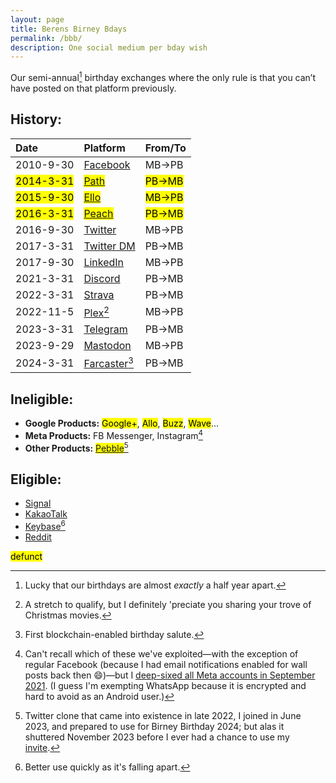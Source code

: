 ```yaml
---
layout: page
title: Berens Birney Bdays
permalink: /bbb/
description: One social medium per bday wish
---
```

Our semi-annual[^1] birthday exchanges where the only rule is that you can’t have posted on that platform previously.

[^1]: Lucky that our birthdays are almost *exactly* a half year apart.

## History:

| Date | Platform | From/To |
| :---    | :---  | :---  |
| 2010-9-30 | <a href="https://facebook.com" target="_blank">Facebook</a> | MB→PB |
| <mark>2014-3-31</mark> | <mark><a href="https://en.wikipedia.org/wiki/Path_(social_network)" target="_blank">Path</a></mark> | <mark>PB→MB</mark> |
| <mark>2015-9-30</mark> | <mark><a href="https://en.wikipedia.org/wiki/Ello_(social_network)" target="_blank">Ello</a></mark> | <mark>MB→PB</mark> |
| <mark>2016-3-31</mark> | <mark><a href="https://en.wikipedia.org/wiki/Peach_(social_network)" target="_blank">Peach</a></mark> | <mark>PB→MB</mark> |
| 2016-9-30 | <a href="https://twitter.com/Skytop1/status/782006760831873025?t=5gXpGsAZ6I0SrKlHEPr-pQ&s=19" target="_blank">Twitter</a> | MB→PB |
| 2017-3-31 | <a href="https://twitter.com/messages/compose?recipient_id=19028711" target="_blank">Twitter DM</a> | PB→MB |
| 2017-9-30 | <a href="https://www.linkedin.com/messaging/thread/2-NGYzNGQzNDItMWRkOC01NTMwLWExMjQtMmQ1NjI4YWFkMDYxXzAwMA==/" target="_blank">LinkedIn</a> | MB→PB |
| 2021-3-31 | <a href="https://discord.com/channels/790628259414147092/790628259414147094/826944084840153138" target="_blank">Discord</a> | PB→MB |
| 2022-3-31 | <a href="https://www.strava.com/activities/6910839279#comments" target="_blank">Strava</a> | PB→MB |
| 2022-11-5 | <a href="https://plex.tv/" target="_blank">Plex</a>[^2] | MB→PB |
| 2023-3-31 | <a href="https://t.me/berensp" target="_blank">Telegram</a> | PB→MB |
| 2023-9-29 | <a href="https://mas.to/@mbirney@fosstodon.org/111150123297043833" target="_blank">Mastodon</a> | MB→PB |
| 2024-3-31 | <a href="https://warpcast.com/pmb/0x28ae5363" target="_blank">Farcaster</a>[^3] | PB→MB |

[^2]: A stretch to qualify, but I definitely 'preciate you sharing your trove of Christmas movies.
[^3]: First blockchain-enabled birthday salute.

## Ineligible:
- **Google Products:** <mark>Google+</mark>, <mark>Allo</mark>, <mark>Buzz</mark>, <mark>Wave</mark>...
- **Meta Products:** FB Messenger, Instagram[^4]
- **Other Products:** <mark><a href="https://en.wikipedia.org/wiki/Pebble_(social_network)" target="_blank">Pebble</a></mark>[^5]

[^4]: Can't recall which of these we've exploited—with the exception of regular Facebook (because I had email notifications enabled for wall posts back then 😄)—but I [deep-sixed all Meta accounts in September 2021](/fb). (I guess I'm exempting WhatsApp because it is encrypted and hard to avoid as an Android user.)
[^5]: Twitter clone that came into existence in late 2022, I joined in June 2023, and prepared to use for Birney Birthday 2024; but alas it shuttered November 2023 before I ever had a chance to use my <a href="https://pebble.is/i/45def088c7db" target="_blank">invite</a>.

## Eligible:
- <a href="https://signal.me/#eu/ZIW9Fp74JntNZR6qR3lzP75kawn7rnT4aCdYIPAOG6eeO25MvYpC5a36bQqXv57v" target="_blank">Signal</a>
- <a href="https://www.kakaocorp.com/page/service/service/KakaoTalk?lang=ENG&tab=all" target="_blank">KakaoTalk</a>
- <a href="https://keybase.io/berens" target="_blank">Keybase</a>[^6]
- <a href="https://reddit.com/user/berensp" target="_blank">Reddit</a>

[^6]: Better use quickly as it's falling apart.

<mark><span class="muted small">defunct</span></mark>


